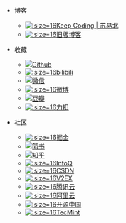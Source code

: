 - 博客
  - [![](https://notes.abelsu7.top/_media/favicon.ico ':size=16')Keep Coding | 苏易北](https://abelsu7.top)
  - [![](https://notes.abelsu7.top/_media/bayern.svg ':size=16')旧版博客](https://abelsu7.cn)

- 收藏
  - [![](https://notes.abelsu7.top/_media/github.svg)Github](https://github.com/abelsu7)
  - [![](https://notes.abelsu7.top/_media/bilibili.ico ':size=16')bilibili](https://space.bilibili.com/59456951/#/)
  - [![](https://notes.abelsu7.top/_media/wechat.svg)微信](https://notes.abelsu7.top/_images/qrcode.jpg)
  - [![](https://notes.abelsu7.top/_media/weibo.ico ':size=16')微博](https://weibo.com/abelsu7)
  - [![](https://notes.abelsu7.top/_media/douban.svg)豆瓣](https://www.douban.com/people/abelsu7/)
  - [![](https://notes.abelsu7.top/_media/leetcode.png ':size=16')力扣](https://leetcode-cn.com/13204159288/)

- 社区
  - [![](https://notes.abelsu7.top/_media/juejin.png ':size=16')掘金](https://juejin.im)
  - [![](https://notes.abelsu7.top/_media/jianshu.svg)简书](https://www.jianshu.com)
  - [![](https://notes.abelsu7.top/_media/zhihu.svg)知乎](https://www.zhihu.com)
  - [![](https://notes.abelsu7.top/_media/infoq.png ':size=16')InfoQ](https://www.infoq.cn)
  - [![](https://notes.abelsu7.top/_media/csdn.ico ':size=16')CSDN](https://blog.csdn.net/abelsu7)
  - [![](https://notes.abelsu7.top/_media/v2ex.png ':size=16')V2EX](https://www.v2ex.com/)
  - [![](https://notes.abelsu7.top/_media/qcloud.png ':size=16')腾讯云](https://cloud.tencent.com/developer)
  - [![](https://notes.abelsu7.top/_media/aliyun.svg ':size=16')阿里云](https://yq.aliyun.com)
  - [![](https://notes.abelsu7.top/_media/oschina.ico ':size=16')开源中国](https://www.oschina.net)
  - [![](https://notes.abelsu7.top/_media/tecmint.png ':size=16')TecMint](https://www.tecmint.com/)